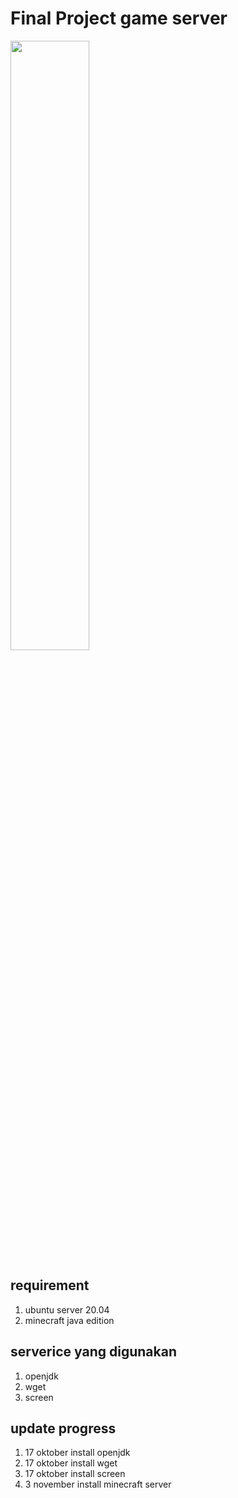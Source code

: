 # Final Project game server

<img src="img/README/logo.png.png" width=50% height=50%>

## requirement
1. ubuntu server 20.04
2. minecraft java edition

## serverice yang digunakan
1. openjdk
2. wget
3. screen

## update progress
1. 17 oktober install openjdk
2. 17 oktober install wget
3. 17 oktober install screen
4. 3 november install minecraft server
